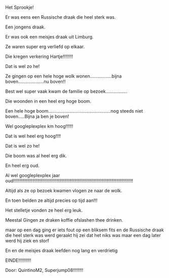Het Sprookje!

Er was eens een Russische draak die heel sterk was.

Een jongens draak.

Er was ook een meisjes draak uit Limburg.

Ze waren super erg verliefd op elkaar.

Die kregen verkering Hartje!!!!!!!!

Dat is wel zo he!

Ze gingen op een hele hoge wolk wonen.................bijna boven....................nu boven!!

Best wel super vaak kwam de familie op bezoek.................

Die woonden in een heel erg hoge boom.

Een hele hoge boom.................................................nog steeds niet boven.....Bijna ja ben je boven!

Wel googleplexplex km hoog!!!!!!

Dat is wel heel erg hoog!!!!

Dat is wel zo he! 

Die boom was al heel erg dik.

En heel erg oud.

Al wel googleplexplex jaar oud!!!!!!!!!!!!!!!!!!!!!!!!!!!!!!!!!!!!!!!!!!!!!!!!!!!!!!!!!!!!!!!!!!!!!!!!!!!!!!!!!!!!!!!!!!!!!!

Altijd als ze op bezoek kwamen vlogen ze naar de wolk.

En toen belden ze altijd precies op tijd aan!!!

Het stelletje vonden ze heel erg leuk.

Meestal Gingen ze draken koffie ofslashen thee drinken.

maar op een dag ging er iets fout op een bliksem fits en de Russische draak die heel sterk was werd  geraakt hij zei dat het niks was maar een dag later werd hij ziek en storf  

En en de meisjes draak leefden nog lang en verdrietig 

EINDE!!!!!!!!!!



Door: QuintinoM2, Superjump08!!!!!!!!
